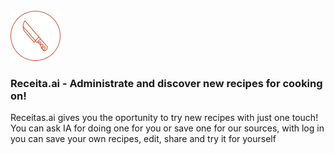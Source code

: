 <br />
<img src="documents/receitas-logo.png" width="80"/>


### Receita.ai - Administrate and discover new recipes for cooking on!

Receitas.ai gives you the oportunity to try new recipes with just one touch! You can ask IA for doing one for you or save one for our sources, with log in you can save your own recipes, edit, share and try it for yourself
